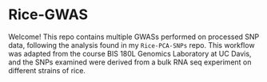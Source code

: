 # Rice-GWAS


Welcome! This repo contains multiple GWASs performed on processed SNP data, following the analysis found in my `Rice-PCA-SNPs` repo.
This workflow was adapted from the course BIS 180L Genomics Laboratory at UC Davis, and the SNPs examined were derived from a bulk RNA seq experiment on different
strains of rice.

